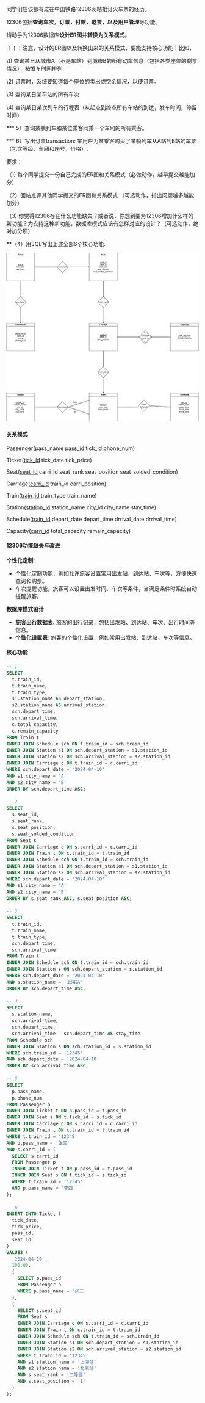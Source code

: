 同学们应该都有过在中国铁路12306网站抢订火车票的经历。

12306包括**查询车次，订票，付款，退票，以及用户管理**等功能。

请动手为12306数据库**设计ER图**并**转换为关系模式**。

！！！注意，设计的ER图以及转换出来的关系模式，要能支持核心功能！比如，

\1)   查询某日从城市A（不是车站）到城市B的所有动车信息（包括各类座位的剩票情况），按发车时间排列.

\2)   订票时，系统要知道每个座位的卖出或空余情况，以便订票。

\3)   查询某日某车站的所有车次

\4)   查询某日某次列车的行程表（从起点到终点所有车站的到达，发车时间，停留时间）

*** 5）查询某躺列车和某位乘客同乘一个车厢的所有乘客。

*** 6）写出订票transaction: 某用户为某乘客购买了某躺列车从A站到B站的车票（包含等级，车厢和座号，价格）.

要求：

（1) 每个同学提交一份自己完成的ER图和关系模式（必做动作，越早提交越能加分）

（2）回帖点评其他同学提交的ER图和关系模式 （可选动作，指出问题越多越能加分）

（3) 你觉得12306存在什么功能缺失？或者说，你想到要为12306增加什么样的新功能？为支持这种新功能，数据库模式应该有怎样对应的设计？（可选动作，绝对加分项）

**（4）用SQL写出上述全部6个核心功能.



![Discuss_240410.drawio](https://raw.githubusercontent.com/RimLutienpeist/image-hosting/main/Discuss_240410.drawio.png)

#### 关系模式

Passenger(pass_name
<u>pass_id</u>
tick_id
phone_num)

Ticket(<u>tick_id</u>
tick_date
tick_price)

Seat(<u>seat_id</u>
carri_id
seat_rank
seat_position
seat_solded_condition)

Carriage(<u>carri_id</u>
train_id
carri_position)

Train(<u>train_id</u>
train_type
train_name)

Station(<u>station_id</u>
station_name
city_id
city_name
stay_time)

Schedule(<u>train_id</u>
depart_date
depart_time
drrival_date
drrival_time)

Capacity(<u>carri_id</u>
total_capacity
remain_capacity)

#### 12306功能缺失与改进

**个性化定制:**

- 个性化定制功能，例如允许旅客设置常用出发站、到达站、车次等，方便快速查询和购票。
- 车次提醒功能，旅客可以设置出发时间、车次等条件，当满足条件时系统自动提醒旅客。

**数据库模式设计**

- **旅客出行数据表:** 旅客的出行记录，包括出发站、到达站、车次、出行时间等信息。
- **个性化设置表:** 旅客的个性化设置，例如常用出发站、到达站、车次等信息。

#### 核心功能

```sql
-- 1
SELECT
  t.train_id,
  t.train_name,
  t.train_type,
  s1.station_name AS depart_station,
  s2.station_name AS arrival_station,
  sch.depart_time,
  sch.arrival_time,
  c.total_capacity,
  c.remain_capacity
FROM Train t
INNER JOIN Schedule sch ON t.train_id = sch.train_id
INNER JOIN Station s1 ON sch.depart_station = s1.station_id
INNER JOIN Station s2 ON sch.arrival_station = s2.station_id
INNER JOIN Carriage c ON t.train_id = c.carri_id
WHERE sch.depart_date = '2024-04-10'
AND s1.city_name = 'A'
AND s2.city_name = 'B'
ORDER BY sch.depart_time ASC;

-- 2
SELECT
  s.seat_id,
  s.seat_rank,
  s.seat_position,
  s.seat_solded_condition
FROM Seat s
INNER JOIN Carriage c ON s.carri_id = c.carri_id
INNER JOIN Train t ON c.train_id = t.train_id
INNER JOIN Schedule sch ON t.train_id = sch.train_id
INNER JOIN Station s1 ON sch.depart_station = s1.station_id
INNER JOIN Station s2 ON sch.arrival_station = s2.station_id
WHERE sch.depart_date = '2024-04-10'
AND s1.city_name = 'A'
AND s2.city_name = 'B'
ORDER BY s.seat_rank ASC, s.seat_position ASC;

-- 3
SELECT
  t.train_id,
  t.train_name,
  t.train_type,
  sch.depart_time,
  sch.arrival_time
FROM Train t
INNER JOIN Schedule sch ON t.train_id = sch.train_id
INNER JOIN Station s ON sch.depart_station = s.station_id
WHERE sch.depart_date = '2024-04-10'
AND s.station_name = '上海站'
ORDER BY sch.depart_time ASC;

-- 4
SELECT
  s.station_name,
  sch.arrival_time,
  sch.depart_time,
  sch.arrival_time - sch.depart_time AS stay_time
FROM Schedule sch
INNER JOIN Station s ON sch.station_id = s.station_id
WHERE sch.train_id = '12345'
AND sch.depart_date = '2024-04-10'
ORDER BY sch.arrival_time ASC;

-- 5
SELECT
  p.pass_name,
  p.phone_num
FROM Passenger p
INNER JOIN Ticket t ON p.pass_id = t.pass_id
INNER JOIN Seat s ON t.tick_id = s.tick_id
INNER JOIN Carriage c ON s.carri_id = c.carri_id
INNER JOIN Train t ON c.train_id = t.train_id
WHERE t.train_id = '12345'
AND p.pass_name = '张三'
AND s.carri_id = (
  SELECT s.carri_id
  FROM Passenger p
  INNER JOIN Ticket t ON p.pass_id = t.pass_id
  INNER JOIN Seat s ON t.tick_id = s.tick_id
  WHERE t.train_id = '12345'
  AND p.pass_name = '李四'
);

-- 6
INSERT INTO Ticket (
  tick_date,
  tick_price,
  pass_id,
  seat_id
)
VALUES (
  '2024-04-10',
  100.00,
  (
    SELECT p.pass_id
    FROM Passenger p
    WHERE p.pass_name = '张三'
  ),
  (
    SELECT s.seat_id
    FROM Seat s
    INNER JOIN Carriage c ON s.carri_id = c.carri_id
    INNER JOIN Train t ON c.train_id = t.train_id
    INNER JOIN Schedule sch ON t.train_id = sch.train_id
    INNER JOIN Station s1 ON sch.depart_station = s1.station_id
    INNER JOIN Station s2 ON sch.arrival_station = s2.station_id
    WHERE t.train_id = '12345'
    AND s1.station_name = '上海站'
    AND s2.station_name = '北京站'
    AND s.seat_rank = '二等座'
    AND s.seat_position = '1'
  )
);
```



